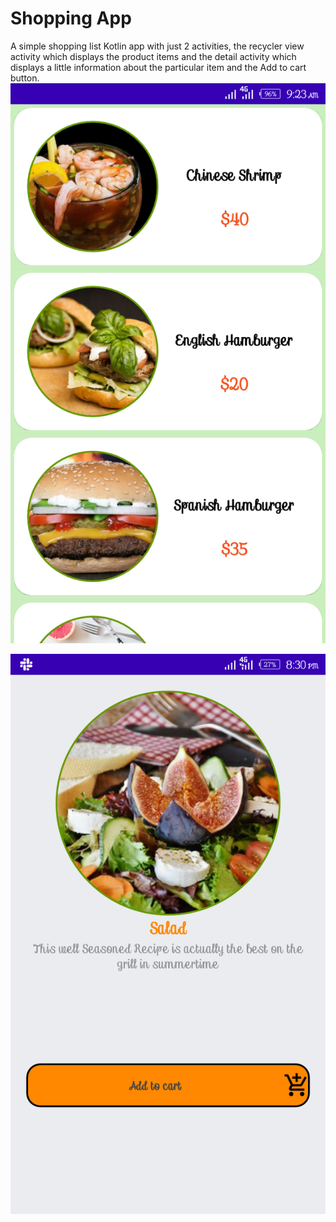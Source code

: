 # Shopping App
A simple shopping list Kotlin app with just 2 activities, the recycler view activity which displays the product items and the detail activity which displays a little information about the particular item and the Add to cart button.
![Screenshot](https://github.com/Officialboniface/Shopping-App/blob/master/Screenshot_20200406-092329.png) 


![Screenshot](https://github.com/Officialboniface/Shopping-App/blob/master/Screenshot_20200406-203011.png) 
